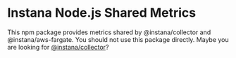 Instana Node.js Shared Metrics
==============================

This npm package provides metrics shared by @instana/collector and @instana/aws-fargate. You should not use this package directly. Maybe you are looking for [@instana/collector](https://www.npmjs.com/package/@instana/collector)?

